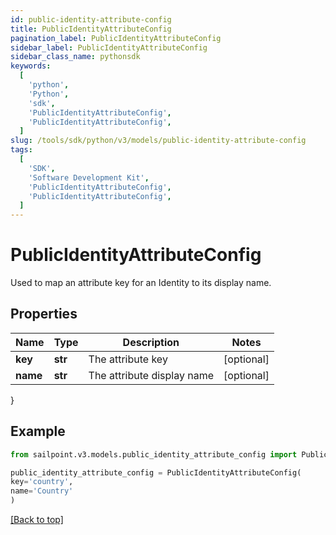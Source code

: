 ```yaml
---
id: public-identity-attribute-config
title: PublicIdentityAttributeConfig
pagination_label: PublicIdentityAttributeConfig
sidebar_label: PublicIdentityAttributeConfig
sidebar_class_name: pythonsdk
keywords:
  [
    'python',
    'Python',
    'sdk',
    'PublicIdentityAttributeConfig',
    'PublicIdentityAttributeConfig',
  ]
slug: /tools/sdk/python/v3/models/public-identity-attribute-config
tags:
  [
    'SDK',
    'Software Development Kit',
    'PublicIdentityAttributeConfig',
    'PublicIdentityAttributeConfig',
  ]
---
```


# PublicIdentityAttributeConfig

Used to map an attribute key for an Identity to its display name.

## Properties

| Name     | Type    | Description                | Notes      |
| -------- | ------- | -------------------------- | ---------- |
| **key**  | **str** | The attribute key          | [optional] |
| **name** | **str** | The attribute display name | [optional] |

}

## Example

```python
from sailpoint.v3.models.public_identity_attribute_config import PublicIdentityAttributeConfig

public_identity_attribute_config = PublicIdentityAttributeConfig(
key='country',
name='Country'
)

```

[[Back to top]](#)
